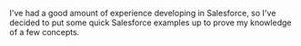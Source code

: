 I've had a good amount of experience developing in Salesforce, so I've decided to put some quick Salesforce examples up to prove my knowledge of a few concepts.

